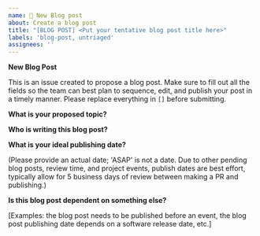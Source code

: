 ```yaml
---
name: 🏢 New Blog post
about: Create a blog post 
title: "[BLOG POST] <Put your tentative blog post title here>"
labels: 'blog-post, untriaged'
assignees: ''
---
```


**New Blog Post**

This is an issue created to propose a blog post. Make sure to fill out all the fields so the team can best plan to sequence, edit, and publish your post in a timely manner.
Please replace everything in `[]` before submitting. 

**What is your proposed topic?**


**Who is writing this blog post?**


**What is your ideal publishing date?**


(Please provide an actual date; 'ASAP' is not a date. Due to other pending blog posts, review time, and project events, publish dates are best effort, typically allow for 5 business days of review between making a PR and publishing.)

**Is this blog post dependent on something else?**

[Examples: the blog post needs to be published before an event, the blog post publishing date depends on a software release date, etc.]

